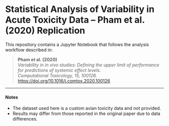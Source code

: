 # Statistical Analysis of Variability in Acute Toxicity Data – Pham et al. (2020) Replication

This repository contains a Jupyter Notebook that follows the analysis workflow described in:

> **Pham et al. (2020)**  
> *Variability in in vivo studies: Defining the upper limit of performance for predictions of systemic effect levels.*  
> *Computational Toxicology, 15, 100126.*  
> https://doi.org/10.1016/j.comtox.2020.100126

---

#### Notes
- The dataset used here is a custom avian toxicity data and not provided.
- Results may differ from those reported in the original paper due to data differences.
